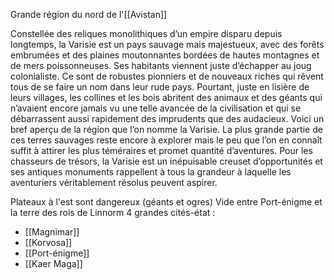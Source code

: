 Grande région du nord de l'[[Avistan]]

Constellée des reliques monolithiques d’un empire disparu depuis longtemps, la Varisie est un pays sauvage mais majestueux, avec des forêts embrumées et des plaines moutonnantes bordées de hautes montagnes et de mers poissonneuses.
Ses habitants viennent juste d’échapper au joug colonialiste. Ce sont de robustes pionniers et de nouveaux riches qui rêvent tous de se faire un nom dans leur rude pays. Pourtant, juste en lisière de leurs villages, les collines et les bois abritent des animaux et des géants qui n’avaient encore jamais vu une telle avancée de la civilisation et qui se débarrassent aussi rapidement des imprudents que des audacieux.
Voici un bref aperçu de la région que l’on nomme la Varisie. La plus grande partie de ces terres sauvages reste encore à explorer mais le peu que l’on en connaît suffit à attirer les plus téméraires et promet quantité d’aventures. Pour les chasseurs de trésors, la Varisie est un inépuisable creuset d’opportunités et ses antiques monuments rappellent à tous la grandeur à laquelle les aventuriers véritablement résolus peuvent aspirer.

Plateaux à l'est sont dangereux (géants et ogres)
Vide entre Port-énigme et la terre des rois de Linnorm
4 grandes cités-état : 
- [[Magnimar]]
- [[Korvosa]]
- [[Port-énigme]]
- [[Kaer Maga]]
